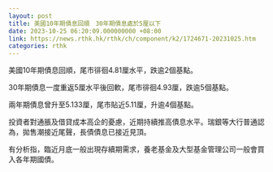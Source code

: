 ```yaml
---
layout: post
title: 美國10年期債息回順　30年期債息處於5厘以下
date: 2023-10-25 06:20:09.000000000 +08:00
link: https://news.rthk.hk/rthk/ch/component/k2/1724671-20231025.htm
categories: rthk
---
```


美國10年期債息回順，尾市徘徊4.81厘水平，跌逾2個基點。

30年期債息一度重返5厘水平後回軟，尾市徘徊4.93厘，跌逾5個基點。

兩年期債息曾升至5.133厘，尾市貼近5.11厘，升逾4個基點。

投資者對通脹及借貸成本高企的憂慮，近期持續推高債息水平。瑞銀等大行普通認為，拋售潮接近尾聲，長債債息已接近見頂。

有分析指，臨近月底一般出現存續期需求，養老基金及大型基金管理公司一般會買入各年期國債。
